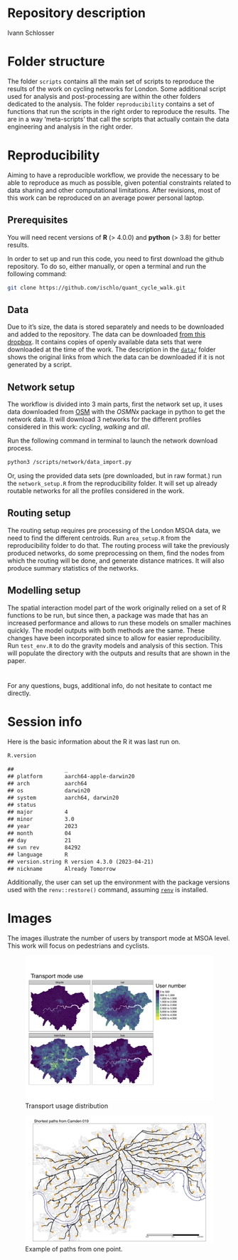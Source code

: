 Repository description
================
Ivann Schlosser

# Folder structure

The folder `scripts` contains all the main set of scripts to reproduce
the results of the work on cycling networks for London. Some additional
script used for analysis and post-processing are within the other
folders dedicated to the analysis. The folder `reproducibility` contains
a set of functions that run the scripts in the right order to reproduce
the results. The are in a way ‘meta-scripts’ that call the scripts that
actually contain the data engineering and analysis in the right order.

# Reproducibility

Aiming to have a reproducible workflow, we provide the necessary to be
able to reproduce as much as possible, given potential constraints
related to data sharing and other computational limitations. After
revisions, most of this work can be reproduced on an average power
personal laptop.

## Prerequisites

You will need recent versions of **R** (\> 4.0.0) and **python** (\>
3.8) for better results.

In order to set up and run this code, you need to first download the
github repository. To do so, either manually, or open a terminal and run
the following command:

``` bash
git clone https://github.com/ischlo/quant_cycle_walk.git
```

## Data

Due to it’s size, the data is stored separately and needs to be
downloaded and added to the repository. The data can be downloaded [from
this
dropbox](https://www.dropbox.com/sh/12wujf7u0zbwl36/AADxBo7yrF6BerpkexKTmfKja?dl=0).
It contains copies of openly available data sets that were downloaded at
the time of the work. The description in the
[`data/`](https://github.com/ischlo/quant_cycle_walk/tree/git_ssh/data)
folder shows the original links from which the data can be downloaded if
it is not generated by a script.

## Network setup

The workflow is divided into 3 main parts, first the network set up, it
uses data downloaded from [OSM](openstreetmap.org) with the *OSMNx*
package in python to get the network data. It will download 3 networks
for the different profiles considered in this work: *cycling*, *walking*
and *all*.

Run the following command in terminal to launch the network download
process.

``` bash
python3 /scripts/network/data_import.py
```

Or, using the provided data sets (pre downloaded, but in raw format.)
run the `network_setup.R` from the reproducibility folder. It will set
up already routable networks for all the profiles considered in the
work.

## Routing setup

The routing setup requires pre processing of the London MSOA data, we
need to find the different centroids. Run `area_setup.R` from the
reproducibility folder to do that. The routing process will take the
previously produced networks, do some preprocessing on them, find the
nodes from which the routing will be done, and generate distance
matrices. It will also produce summary statistics of the networks.

## Modelling setup

The spatial interaction model part of the work originally relied on a
set of R functions to be run, but since then, a package was made that
has an increased performance and allows to run these models on smaller
machines quickly. The model outputs with both methods are the same.
These changes have been incorporated since to allow for easier
reproducibility. Run `test_env.R` to do the gravity models and analysis
of this section. This will populate the directory with the outputs and
results that are shown in the paper.

# 

For any questions, bugs, additional info, do not hesitate to contact me
directly.

# Session info

Here is the basic information about the R it was last run on.

``` r
R.version
```

    ##                _                           
    ## platform       aarch64-apple-darwin20      
    ## arch           aarch64                     
    ## os             darwin20                    
    ## system         aarch64, darwin20           
    ## status                                     
    ## major          4                           
    ## minor          3.0                         
    ## year           2023                        
    ## month          04                          
    ## day            21                          
    ## svn rev        84292                       
    ## language       R                           
    ## version.string R version 4.3.0 (2023-04-21)
    ## nickname       Already Tomorrow

Additionally, the user can set up the environment with the package
versions used with the `renv::restore()` command, assuming
[`renv`](https://rstudio.github.io/renv/articles/renv.html) is
installed.

<!-- The final step is to download the two packages that developed during this work, they are on github, and not yet on CRAN, one might not even end up there as it contains a few support functions that were useful for certain workflows.   -->
<!-- To download them, run: -->
<!-- ```{r} -->
<!-- # support functions for various tasks -->
<!-- remotes::install_github('ischlo/Btoolkit') -->
<!-- # fast and efficient spatial interaction models. -->
<!-- remotes::install_github('ischlo/cppSim') -->
<!-- ``` -->

# Images

The images illustrate the number of users by transport mode at MSOA
level. This work will focus on pedestrians and cyclists.

<figure>
<img src="images/light/transport_use_map.jpg"
alt="Transport usage distribution" />
<figcaption aria-hidden="true">Transport usage distribution</figcaption>
</figure>

<figure>
<img src="images/light/shortest_paths_camden019.jpg"
alt="Example of paths from one point." />
<figcaption aria-hidden="true">Example of paths from one
point.</figcaption>
</figure>
